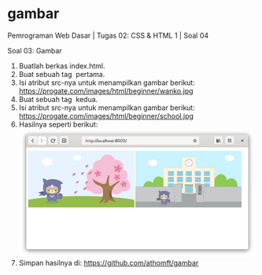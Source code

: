 # gambar

Pemrograman Web Dasar | Tugas 02: CSS & HTML 1 | Soal 04

Soal 03: Gambar

1. Buatlah berkas index.html.
2. Buat sebuah tag <img> pertama.
3. Isi atribut src-nya untuk menampilkan gambar berikut:
   https://progate.com/images/html/beginner/wanko.jpg
4. Buat sebuah tag <img> kedua.
5. Isi atribut src-nya untuk menampilkan gambar berikut:
   https://progate.com/images/html/beginner/school.jpg
6. Hasilnya seperti berikut:
   <img src="https://github.com/athomft/gambar/blob/main/gambar.png">
7. Simpan hasilnya di: https://github.com/athomft/gambar
